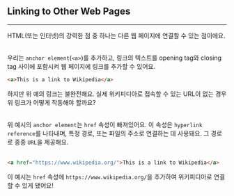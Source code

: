 ## Linking to Other Web Pages
---
HTML(또는 인터넷)의 강력한 점 중 하나는 다른 웹 페이지에 연결할 수 있는 점이에요.
<br>
<br>

우리는 `anchor element`(`<a>`)를 추가하고, 링크의 텍스트를 opening tag와 closing tag 사이에 포함시켜 웹 페이지에 링크를 추가할 수 있어요.
```html
<a>This is a link to Wikipedia</a>
```
하지만 위 예의 링크는 불완전해요. 실제 위키피디아로 접속할 수 있는 URL이 없는 경우 위 링크가 어떻게 작동해야 할까요?
<br>
<br>

위 예시의 `anchor element`는 `href` 속성이 빠져있어요. 이 속성은 `hyperlink reference`를 나타내며, 특정 경로, 또는 파일의 주소로 연결하는 데 사용돼요. 그 경로로 종종 `URL`을 제공해요.
<br>
<br>

```html
<a href="https://www.wikipedia.org/">This is a link to Wikipedia</a>
```
이 예시는 `href` 속성에 `https://www.wikipedia.org/`을 추가하여 위키피디아로 연결할 수 있게 됐어요!